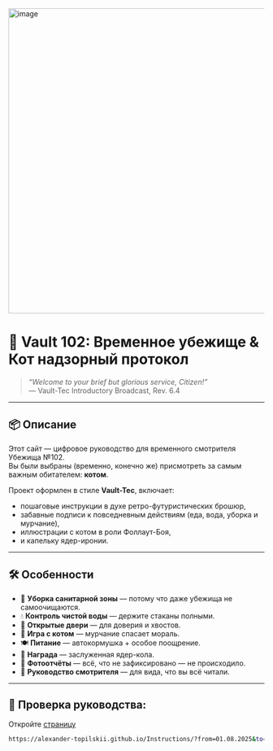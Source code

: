 <img width="1920" height="600" alt="image" src="https://github.com/user-attachments/assets/85b1982d-c0d0-43ca-a384-c8c8a48b42ab" />


# 🐾 Vault 102: Временное убежище & Кот надзорный протокол

> *“Welcome to your brief but glorious service, Citizen!”*  
> — Vault-Tec Introductory Broadcast, Rev. 6.4

---

## 📦 Описание

Этот сайт — цифровое руководство для временного смотрителя Убежища №102.  
Вы были выбраны (временно, конечно же) присмотреть за самым важным обитателем: **котом**.

Проект оформлен в стиле **Vault-Tec**, включает:  
- пошаговые инструкции в духе ретро-футуристических брошюр,
- забавные подписи к повседневным действиям (еда, вода, уборка и мурчание),
- иллюстрации с котом в роли Фоллаут-Боя,
- и капельку ядер-иронии.

---

## 🛠 Особенности

- 🧼 **Уборка санитарной зоны** — потому что даже убежища не самоочищаются.
- 💧 **Контроль чистой воды** — держите стаканы полными.
- 🚪 **Открытые двери** — для доверия и хвостов.
- 🐾 **Игра с котом** — мурчание спасает мораль.
- 🍽 **Питание** — автокормушка + особое поощрение.
- 🥤 **Награда** — заслуженная ядер-кола.
- 📸 **Фотоотчёты** — всё, что не зафиксировано — не происходило.
- 📘 **Руководство смотрителя** — для вида, что вы всё читали.

---

## 🧪 Проверка руководства:
Откройте [страницу](https://alexander-topilskii.github.io/Instructions/?from=01.08.2025&to=11.08.2025&name=Новый_Смотритель)


```bash
https://alexander-topilskii.github.io/Instructions/?from=01.08.2025&to=11.08.2025&name=Новый_Смотритель
